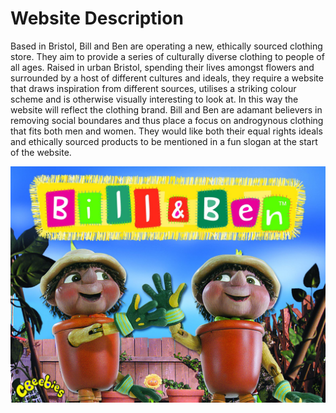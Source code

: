 # Website Description

Based in Bristol, Bill and Ben are operating a new, ethically sourced clothing store. They aim to provide a series of culturally diverse clothing to people of all ages. Raised in urban Bristol, spending their lives amongst flowers and surrounded by a host of different cultures and ideals, they require a website that draws inspiration from different sources, utilises a striking colour scheme and is otherwise visually interesting to look at. In this way the website will reflect the clothing brand. Bill and Ben are adamant believers in removing social boundares and thus place a focus on androgynous clothing that fits both men and women. They would like both their equal rights ideals and ethically sourced products to be mentioned in a fun slogan at the start of the website.


![Bill and Ben the flower pot men](billben2.jpg)

